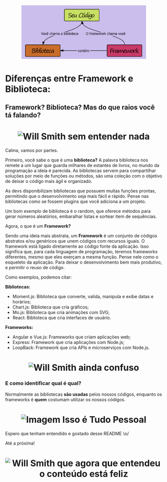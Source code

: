 <h1 align="center">
  <img src="img/framework-biblioteca.png" alt="imagem biblioteca e framework" width="400">
</h1>

# Diferenças entre Framework e Biblioteca:

## Framework? Biblioteca? Mas do que raios você tá falando? 

<h1 align="center">
  <img src="img/will-smith.1" alt="Will Smith sem entender nada" width="400">
</h1>

Calma, vamos por partes. 

Primeiro, você sabe o que é uma **biblioteca?** A palavra biblioteca nos remete a um lugar que guarda milhares de estantes de livros, no mundo da programação a ideia é parecida. As bibliotecas servem para compartilhar soluções por meio de funções ou métodos, são uma coleção com o objetivo de deixar o código mais ágil e organizado. 

As devs disponibilizam bibliotecas que possuem muitas funções prontas, permitindo que o desenvolvimento seja mais fácil e rápido. Pense nas bibliotecas como se fossem plugins que você adiciona a um projeto.

Um bom exemplo de biblioteca é o random, que oferece métodos para gerar números aleatórios, embaralhar listas e sortear item de sequências.

Agora, o que é um **Framework?**

Sendo uma ideia mais abstrata, um **Framework** é um conjunto de códigos abstratos e/ou genéricos que unem códigos com recursos iguais. O framework está ligado diretamente ao código fonte da aplicação. Isso significa que, para cada linguagem de programação, teremos frameworks diferentes, mesmo que eles exerçam a mesma função.
Pense nele como o esqueleto da aplicação. Para deixar o desenvolvimento bem mais produtivo, e permitir o reuso de código.

Como exemplos, podemos citar:

**Bibliotecas:**
- Moment.js: Biblioteca que converte, valida, manipula e exibe datas e horários;
- Chart.js: Biblioteca que cria gráficos; 
- Mo.js: Biblioteca que cria animações com SVG;
- React: Biblioteca que cria interfaces de usuário.

**Frameworks:**
- Angular e Vue.js: Frameworks que criam aplicações web;
- Express: Framework que cria aplicações com Node.js;
- LoopBack: Framework que cria APIs e microserviços com Node.js. 

<h1 align="center">
  <img src="img/will-smith.2" alt="Will Smith ainda confuso" width="400">
</h1>

### E como identificar qual é qual?
Normalmente as bibliotecas **são usadas** pelos nossos códigos, enquanto os frameworks é **quem** costumam utilizar os nossos códigos.

<h1 align="center">
<img src="img/thatsallfolks" alt="Imagem Isso é Tudo Pessoal" width="400">
</h1>

Espero que tenham entendido e gostado desse README \o/

Até a próxima!

<h1 align="center">
<img src="/will-smith.3" alt="Will Smith que agora que entendeu o conteúdo está feliz" width="400">
</h1>
